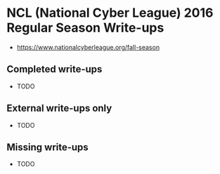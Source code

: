 # NCL (National Cyber League) 2016 Regular Season Write-ups

* https://www.nationalcyberleague.org/fall-season

## Completed write-ups

* TODO

## External write-ups only

* TODO

## Missing write-ups

* TODO
